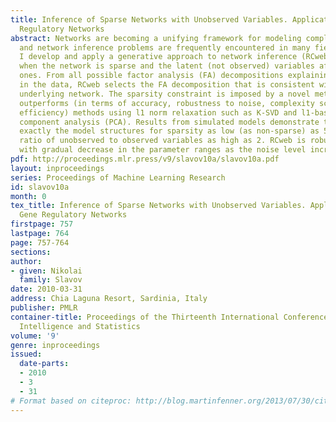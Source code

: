 ```yaml
---
title: Inference of Sparse Networks with Unobserved Variables. Application to Gene
  Regulatory Networks
abstract: Networks are becoming a unifying framework for modeling complex systems
  and network inference problems are frequently encountered in many fields. Here,
  I develop and apply a generative approach to network inference (RCweb) for the case
  when the network is sparse and the latent (not observed) variables affect the observed
  ones. From all possible factor analysis (FA) decompositions explaining the variance
  in the data, RCweb selects the FA decomposition that is consistent with a sparse
  underlying network. The sparsity constraint is imposed by a novel method that significantly
  outperforms (in terms of accuracy, robustness to noise, complexity scaling and computational
  efficiency) methods using l1 norm relaxation such as K-SVD and l1-based sparse principle
  component analysis (PCA). Results from simulated models demonstrate that RCweb recovers
  exactly the model structures for sparsity as low (as non-sparse) as 50% and with
  ratio of unobserved to observed variables as high as 2. RCweb is robust to noise,
  with gradual decrease in the parameter ranges as the noise level increases.
pdf: http://proceedings.mlr.press/v9/slavov10a/slavov10a.pdf
layout: inproceedings
series: Proceedings of Machine Learning Research
id: slavov10a
month: 0
tex_title: Inference of Sparse Networks with Unobserved Variables. Application to
  Gene Regulatory Networks
firstpage: 757
lastpage: 764
page: 757-764
sections: 
author:
- given: Nikolai
  family: Slavov
date: 2010-03-31
address: Chia Laguna Resort, Sardinia, Italy
publisher: PMLR
container-title: Proceedings of the Thirteenth International Conference on Artificial
  Intelligence and Statistics
volume: '9'
genre: inproceedings
issued:
  date-parts:
  - 2010
  - 3
  - 31
# Format based on citeproc: http://blog.martinfenner.org/2013/07/30/citeproc-yaml-for-bibliographies/
---
```

